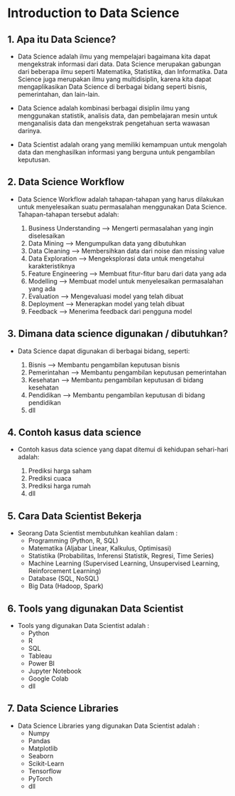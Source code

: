 # Introduction to Data Science

## 1. Apa itu Data Science?

- Data Science adalah ilmu yang mempelajari bagaimana kita dapat mengekstrak informasi dari data. Data Science merupakan gabungan dari beberapa ilmu seperti Matematika, Statistika, dan Informatika. Data Science juga merupakan ilmu yang multidisiplin, karena kita dapat mengaplikasikan Data Science di berbagai bidang seperti bisnis, pemerintahan, dan lain-lain.

- Data Science adalah kombinasi berbagai disiplin ilmu yang menggunakan statistik, analisis data, dan pembelajaran mesin untuk menganalisis data dan mengekstrak pengetahuan serta wawasan darinya.

- Data Scientist adalah orang yang memiliki kemampuan untuk mengolah data dan menghasilkan informasi yang berguna untuk pengambilan keputusan.

## 2. Data Science Workflow

- Data Science Workflow adalah tahapan-tahapan yang harus dilakukan untuk menyelesaikan suatu permasalahan menggunakan Data Science. Tahapan-tahapan tersebut adalah:

  1. Business Understanding --> Mengerti permasalahan yang ingin diselesaikan
  2. Data Mining --> Mengumpulkan data yang dibutuhkan
  3. Data Cleaning --> Membersihkan data dari noise dan missing value
  4. Data Exploration --> Mengeksplorasi data untuk mengetahui karakteristiknya
  5. Feature Engineering --> Membuat fitur-fitur baru dari data yang ada
  6. Modelling --> Membuat model untuk menyelesaikan permasalahan yang ada
  7. Evaluation --> Mengevaluasi model yang telah dibuat
  8. Deployment --> Menerapkan model yang telah dibuat
  9. Feedback --> Menerima feedback dari pengguna model

## 3. Dimana data science digunakan / dibutuhkan?

- Data Science dapat digunakan di berbagai bidang, seperti:

  1. Bisnis --> Membantu pengambilan keputusan bisnis
  2. Pemerintahan --> Membantu pengambilan keputusan pemerintahan
  3. Kesehatan --> Membantu pengambilan keputusan di bidang kesehatan
  4. Pendidikan --> Membantu pengambilan keputusan di bidang pendidikan
  5. dll

## 4. Contoh kasus data science

- Contoh kasus data science yang dapat ditemui di kehidupan sehari-hari adalah:

  1. Prediksi harga saham
  2. Prediksi cuaca
  3. Prediksi harga rumah
  4. dll

## 5. Cara Data Scientist Bekerja

- Seorang Data Scientist membutuhkan keahlian dalam :
  - Programming (Python, R, SQL)
  - Matematika (Aljabar Linear, Kalkulus, Optimisasi)
  - Statistika (Probabilitas, Inferensi Statistik, Regresi, Time Series)
  - Machine Learning (Supervised Learning, Unsupervised Learning, Reinforcement Learning)
  - Database (SQL, NoSQL)
  - Big Data (Hadoop, Spark)

## 6. Tools yang digunakan Data Scientist

- Tools yang digunakan Data Scientist adalah :
  - Python
  - R
  - SQL
  - Tableau
  - Power BI
  - Jupyter Notebook
  - Google Colab
  - dll

## 7. Data Science Libraries

- Data Science Libraries yang digunakan Data Scientist adalah :
  - Numpy
  - Pandas
  - Matplotlib
  - Seaborn
  - Scikit-Learn
  - Tensorflow
  - PyTorch
  - dll
